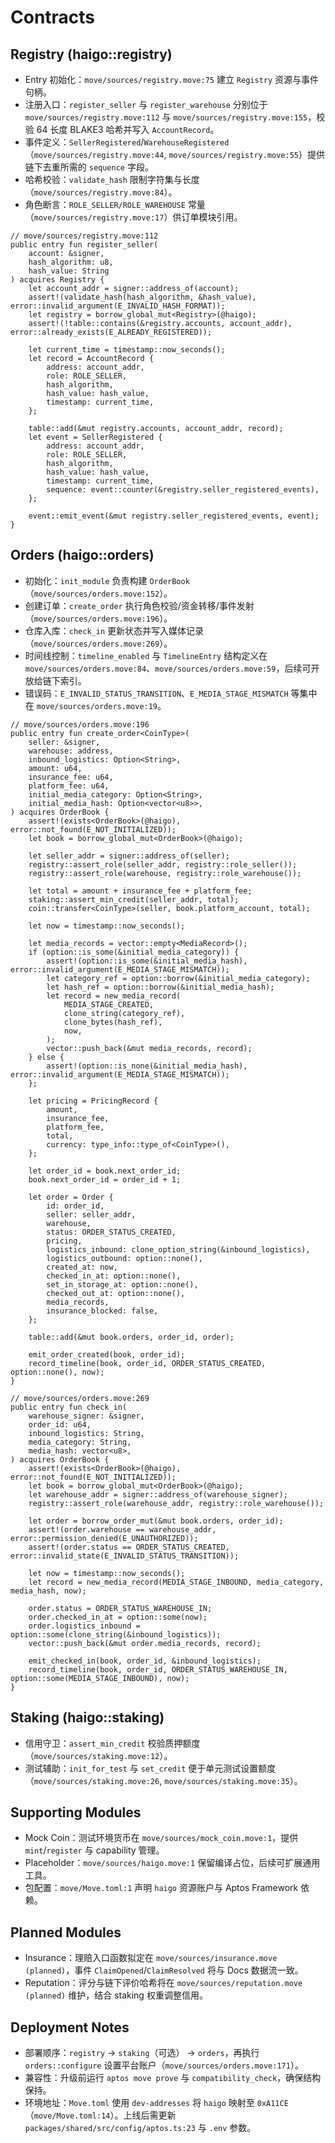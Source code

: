 # Contracts

## Registry (haigo::registry)
- Entry 初始化：`move/sources/registry.move:75` 建立 `Registry` 资源与事件句柄。
- 注册入口：`register_seller` 与 `register_warehouse` 分别位于 `move/sources/registry.move:112` 与 `move/sources/registry.move:155`，校验 64 长度 BLAKE3 哈希并写入 `AccountRecord`。
- 事件定义：`SellerRegistered`/`WarehouseRegistered`（`move/sources/registry.move:44`, `move/sources/registry.move:55`）提供链下去重所需的 `sequence` 字段。
- 哈希校验：`validate_hash` 限制字符集与长度（`move/sources/registry.move:84`）。
- 角色断言：`ROLE_SELLER/ROLE_WAREHOUSE` 常量（`move/sources/registry.move:17`）供订单模块引用。

```move
// move/sources/registry.move:112
public entry fun register_seller(
    account: &signer,
    hash_algorithm: u8,
    hash_value: String
) acquires Registry {
    let account_addr = signer::address_of(account);
    assert!(validate_hash(hash_algorithm, &hash_value), error::invalid_argument(E_INVALID_HASH_FORMAT));
    let registry = borrow_global_mut<Registry>(@haigo);
    assert!(!table::contains(&registry.accounts, account_addr), error::already_exists(E_ALREADY_REGISTERED));

    let current_time = timestamp::now_seconds();
    let record = AccountRecord {
        address: account_addr,
        role: ROLE_SELLER,
        hash_algorithm,
        hash_value: hash_value,
        timestamp: current_time,
    };

    table::add(&mut registry.accounts, account_addr, record);
    let event = SellerRegistered {
        address: account_addr,
        role: ROLE_SELLER,
        hash_algorithm,
        hash_value: hash_value,
        timestamp: current_time,
        sequence: event::counter(&registry.seller_registered_events),
    };

    event::emit_event(&mut registry.seller_registered_events, event);
}
```

## Orders (haigo::orders)
- 初始化：`init_module` 负责构建 `OrderBook`（`move/sources/orders.move:152`）。
- 创建订单：`create_order` 执行角色校验/资金转移/事件发射（`move/sources/orders.move:196`）。
- 仓库入库：`check_in` 更新状态并写入媒体记录（`move/sources/orders.move:269`）。
- 时间线控制：`timeline_enabled` 与 `TimelineEntry` 结构定义在 `move/sources/orders.move:84`、`move/sources/orders.move:59`，后续可开放给链下索引。
- 错误码：`E_INVALID_STATUS_TRANSITION`、`E_MEDIA_STAGE_MISMATCH` 等集中在 `move/sources/orders.move:19`。

```move
// move/sources/orders.move:196
public entry fun create_order<CoinType>(
    seller: &signer,
    warehouse: address,
    inbound_logistics: Option<String>,
    amount: u64,
    insurance_fee: u64,
    platform_fee: u64,
    initial_media_category: Option<String>,
    initial_media_hash: Option<vector<u8>>,
) acquires OrderBook {
    assert!(exists<OrderBook>(@haigo), error::not_found(E_NOT_INITIALIZED));
    let book = borrow_global_mut<OrderBook>(@haigo);

    let seller_addr = signer::address_of(seller);
    registry::assert_role(seller_addr, registry::role_seller());
    registry::assert_role(warehouse, registry::role_warehouse());

    let total = amount + insurance_fee + platform_fee;
    staking::assert_min_credit(seller_addr, total);
    coin::transfer<CoinType>(seller, book.platform_account, total);

    let now = timestamp::now_seconds();

    let media_records = vector::empty<MediaRecord>();
    if (option::is_some(&initial_media_category)) {
        assert!(option::is_some(&initial_media_hash), error::invalid_argument(E_MEDIA_STAGE_MISMATCH));
        let category_ref = option::borrow(&initial_media_category);
        let hash_ref = option::borrow(&initial_media_hash);
        let record = new_media_record(
            MEDIA_STAGE_CREATED,
            clone_string(category_ref),
            clone_bytes(hash_ref),
            now,
        );
        vector::push_back(&mut media_records, record);
    } else {
        assert!(option::is_none(&initial_media_hash), error::invalid_argument(E_MEDIA_STAGE_MISMATCH));
    };

    let pricing = PricingRecord {
        amount,
        insurance_fee,
        platform_fee,
        total,
        currency: type_info::type_of<CoinType>(),
    };

    let order_id = book.next_order_id;
    book.next_order_id = order_id + 1;

    let order = Order {
        id: order_id,
        seller: seller_addr,
        warehouse,
        status: ORDER_STATUS_CREATED,
        pricing,
        logistics_inbound: clone_option_string(&inbound_logistics),
        logistics_outbound: option::none(),
        created_at: now,
        checked_in_at: option::none(),
        set_in_storage_at: option::none(),
        checked_out_at: option::none(),
        media_records,
        insurance_blocked: false,
    };

    table::add(&mut book.orders, order_id, order);

    emit_order_created(book, order_id);
    record_timeline(book, order_id, ORDER_STATUS_CREATED, option::none(), now);
}

// move/sources/orders.move:269
public entry fun check_in(
    warehouse_signer: &signer,
    order_id: u64,
    inbound_logistics: String,
    media_category: String,
    media_hash: vector<u8>,
) acquires OrderBook {
    assert!(exists<OrderBook>(@haigo), error::not_found(E_NOT_INITIALIZED));
    let book = borrow_global_mut<OrderBook>(@haigo);
    let warehouse_addr = signer::address_of(warehouse_signer);
    registry::assert_role(warehouse_addr, registry::role_warehouse());

    let order = borrow_order_mut(&mut book.orders, order_id);
    assert!(order.warehouse == warehouse_addr, error::permission_denied(E_UNAUTHORIZED));
    assert!(order.status == ORDER_STATUS_CREATED, error::invalid_state(E_INVALID_STATUS_TRANSITION));

    let now = timestamp::now_seconds();
    let record = new_media_record(MEDIA_STAGE_INBOUND, media_category, media_hash, now);

    order.status = ORDER_STATUS_WAREHOUSE_IN;
    order.checked_in_at = option::some(now);
    order.logistics_inbound = option::some(clone_string(&inbound_logistics));
    vector::push_back(&mut order.media_records, record);

    emit_checked_in(book, order_id, &inbound_logistics);
    record_timeline(book, order_id, ORDER_STATUS_WAREHOUSE_IN, option::some(MEDIA_STAGE_INBOUND), now);
}
```

## Staking (haigo::staking)
- 信用守卫：`assert_min_credit` 校验质押额度（`move/sources/staking.move:12`）。
- 测试辅助：`init_for_test` 与 `set_credit` 便于单元测试设置额度（`move/sources/staking.move:26`, `move/sources/staking.move:35`）。

## Supporting Modules
- Mock Coin：测试环境货币在 `move/sources/mock_coin.move:1`，提供 `mint`/`register` 与 capability 管理。
- Placeholder：`move/sources/haigo.move:1` 保留编译占位，后续可扩展通用工具。
- 包配置：`move/Move.toml:1` 声明 `haigo` 资源账户与 Aptos Framework 依赖。

## Planned Modules
- Insurance：理赔入口函数拟定在 `move/sources/insurance.move (planned)`，事件 `ClaimOpened`/`ClaimResolved` 将与 Docs 数据流一致。
- Reputation：评分与链下评价哈希将在 `move/sources/reputation.move (planned)` 维护，结合 staking 权重调整信用。

## Deployment Notes
- 部署顺序：`registry` → `staking`（可选） → `orders`，再执行 `orders::configure` 设置平台账户（`move/sources/orders.move:171`）。
- 兼容性：升级前运行 `aptos move prove` 与 `compatibility_check`，确保结构保持。
- 环境地址：`Move.toml` 使用 `dev-addresses` 将 `haigo` 映射至 `0xA11CE`（`move/Move.toml:14`）。上线后需更新 `packages/shared/src/config/aptos.ts:23` 与 `.env` 参数。
